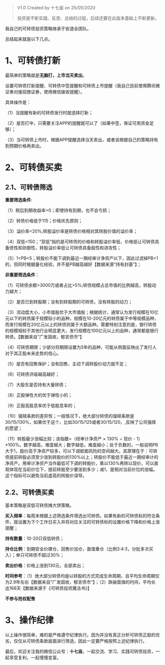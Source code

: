 > V1.0 Created by 十七亩 on 25/05/2020    	
>
> 投资是不断实践、反思、总结的过程，后续还要在此版本基础上不断更新。

我自己的可转债投资策略继承于安道全团队。

总结起来就是以下几点。

# 1、可转债打新

最简单的策略就是**无脑打，上市当天卖出**。

设置可转债打新提醒、可转债中签提醒和可转债上市提醒（我自己目前使用腾讯微证券对接招商证券，使用微信接收提醒）。

具体操作是：

（1）当提醒有新的可转债发行时就选择打新；

（2）是否打中，只需要关注APP的提醒就可以了（如果中签，保证可用资金足够）；

（3）当可转债上市时，根据APP提醒选择当天卖出，或者说根据自己的策略持有到预期价格再卖出。

# 2、可转债买卖

## 2.1、可转债筛选

**重要筛选条件**:

（1）税后到期收益率>0；即使持有到期，也不会亏损；

（2）转债价格低于115；价格优先原则；

（3）溢价率<20%;转股溢价率是转债价格相对其转股价值的溢价率；

（4）双低<150；“双低”指的是可转债的价格和转股溢价率低，价格低让可转债具备债性和防御性，转股溢价率低让可转债具备股性和进攻性；

（5）1<PB<5；转股价不能下调到最近一期经审计净资产以下，因此过滤掉PB<1的，但同时根据量化经验，并不是PB越高越好【数据来源“持有封基”】；

**非重要筛选条件**：

（1）可转债余额>3000万或者占比>5%;转债规模占总市值的比例越高，转股动力越大；

（2）是否已到转股期；没有到转股期的可转债，没有转股的动力；

（3）流动盘大小，小市值股优于大市值股；根据统计，通常认为发行规模在10亿元以下的转债属于规模较小的品种，规模在10-20亿元的转债属于中等规模品种，而发行规模在20亿元以上的转债则属于大额品种。需要特别注意的是，银行转债的规模相较于其他行业明显更大，发行规模在100亿元以上的品种，通常都是银行转债。【数据来自”广发固收，郁言债市“】

（4）可转债期限；少部分将期限设置为5年的品种，可能从侧面反映出了发行人对于其正股未来走势的信心。

（5）是否有回售保护；没有回售，主动下调转股价动力就不足；

（6）可转债评级越高越好；

（7）大股东是否持有大量转债；

（8）正股弹性大的优于弹性小的；

（9）正股高股息率优于低股息率的；

（10）强赎条款的差异性；一般情况下，绝大部分转债的强赎条款是30/15/130%，如果优于这个，比如30/15/125或者30/15/120，,反映了公司强赎的愿望；

（11）转股最少涨幅比较；该指数=（经审计净资产 × 130% ÷ 现价 - 1）*100%。数字越高，难度越大；数字越低，难度越小；处于负数的，一般说明PB大于1，股价高于净资产较多，可以下调抵御风险的空间越大。其原理在于：可转债提前转股必须至少涨到转股价的130%以上；转股价不能低于最近一期经审计的净资产。用审计净资产当作最低可下调的转股价，乘以130%再除以现价，可以直观体现在当前价位下，提前转股至少要涨到多少；减1，是相对当前价位的涨幅。这个指标可以避免当前虚高的转股价误导。

## 2.2、可转债买卖

基本策略是双低可转债摊大饼策略。

**买入频率**：每周末根据上述筛选条件筛选出可转债。如果有新的可转债标的符合条件，就设置为下个工作日买入并将对应关注的可转债标的设置价格下降和价格上涨提醒；

**持有数量**：10-20只双低转债；

**持仓比例**：到期安全价建仓，回售价加仓，面值重仓（比例3:4:3，分批多次买入）；单只可转债不超过30%；

**卖出价格**：价格上涨到130元，全部卖出；

**时间参考**：（1）绝大部分转债均是以转股的方式完成生命周期，且平均生命周期仅为2.9年左右【数据来自”广发固收，郁言债市“】；（2）跌破面值的时间，平均长达168天【数据来源于《可转债投资魔法书》】

**不参与抢权配售**

# 3、操作纪律

以上操作很简单，难的是严格遵守纪律执行。因为并没有真正分析可转债正股的优劣，仅仅从可转债条款层面进行筛选，因此一定要严格按照上述纪律执行。

最后，欢迎关注我的微信公众号：**十七亩**。一起交流、学习、实践可转债投资，一起享受复利，一起慢慢变富。

